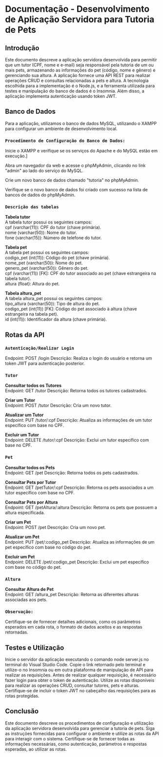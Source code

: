 # Documentação - Desenvolvimento de Aplicação Servidora para Tutoria de Pets

## Introdução
Este documento descreve a aplicação servidora desenvolvida para permitir que um tutor (CPF, nome e e-mail) seja responsável pela tutoria de um ou mais pets, armazenando as informações do pet (código, nome e gênero) e gerenciando sua altura. A aplicação fornece uma API REST para realizar operações CRUD e consultas relacionadas a pets e altura. A tecnologia escolhida para a implementação é o Node.js, e a ferramenta utilizada para testes e manipulação do banco de dados é o Insomnia. Além disso, a aplicação implementa autenticação usando token JWT.

## Banco de Dados

Para a aplicação, utilizamos o banco de dados MySQL, utilizando o XAMPP para configurar um ambiente de desenvolvimento local.

### `Procedimento de Configuração do Banco de Dados:`

Inicie o XAMPP e verifique se os serviços do Apache e do MySQL estão em execução.]

Abra um navegador da web e acesse o phpMyAdmin, clicando no link "admin" ao lado do serviço do MySQL.

Crie um novo banco de dados chamado "tutoria" no phpMyAdmin.

Verifique se o novo banco de dados foi criado com sucesso na lista de bancos de dados do phpMyAdmin.

### `Descrição das tabelas`

**Tabela tutor**<br>
A tabela tutor possui os seguintes campos:<br>
cpf (varchar(11)): CPF do tutor (chave primária).<br>
nome (varchar(50)): Nome do tutor.<br>
fone (varchar(15)): Número de telefone do tutor.

**Tabela pet**<br>
A tabela pet possui os seguintes campos:<br>
codigo_pet (int(11)): Código do pet (chave primária).<br>
nome_pet (varchar(50)): Nome do pet.<br>
genero_pet (varchar(50)): Gênero do pet.<br>
cpf (varchar(11)) [FK]: CPF do tutor associado ao pet (chave estrangeira na tabela tutor).<br>
altura (float): Altura do pet.

**Tabela altura_pet**<br>
A tabela altura_pet possui os seguintes campos:<br>
tipo_altura (varchar(50)): Tipo de altura do pet.<br>
codigo_pet (int(11)) [FK]: Código do pet associado à altura (chave estrangeira na tabela pet).<br>
id (int(11)): Identificador da altura (chave primária).

## Rotas da API

### `Autenticação/Realizar Login`<br>
Endpoint: POST /login Descrição: Realiza o login do usuário e retorna um token JWT para autenticação posterior.<br>

### `Tutor`
**Consultar todos os Tutores**<br>
Endpoint: GET /tutor Descrição: Retorna todos os tutores cadastrados.

**Criar um Tutor**<br>
Endpoint: POST /tutor Descrição: Cria um novo tutor.

**Atualizar um Tutor**<br>
Endpoint: PUT /tutor/:cpf Descrição: Atualiza as informações de um tutor específico com base no CPF.

**Excluir um Tutor**<br>
Endpoint: DELETE /tutor/:cpf Descrição: Exclui um tutor específico com base no CPF.

### `Pet`
**Consultar todos os Pets**<br>
Endpoint: GET /pet Descrição: Retorna todos os pets cadastrados.

**Consultar Pets por Tutor**<br>
Endpoint: GET /petTutor/:cpf Descrição: Retorna os pets associados a um tutor específico com base no CPF.

**Consultar Pets por Altura**<br>
Endpoint: GET /petAltura/:altura Descrição: Retorna os pets que possuem a altura especificada.

**Criar um Pet**<br>
Endpoint: POST /pet Descrição: Cria um novo pet.

**Atualizar um Pet**<br>
Endpoint: PUT /pet/:codigo_pet Descrição: Atualiza as informações de um pet específico com base no código do pet.

**Excluir um Pet**<br>
Endpoint: DELETE /pet/:codigo_pet Descrição: Exclui um pet específico com base no código do pet.

### `Altura`
**Consultar Altura de Pet**<br>
Endpoint: GET /altura_pet Descrição: Retorna as diferentes alturas associadas aos pets.

### `Observação:`<br>
Certifique-se de fornecer detalhes adicionais, como os parâmetros esperados em cada rota, o formato de dados aceitos e as respostas retornadas.

## Testes e Utilização
Inicie o servidor da aplicação executando o comando node server.js no terminal do Visual Studio Code.
Copie o link retornado pelo terminal e utilize-o no Insomnia ou em outra plataforma de manipulação de API para realizar as requisições.
Antes de realizar qualquer requisição, é necessário fazer login para obter o token de autenticação.
Utilize as rotas disponíveis para realizar as operações CRUD, consultar tutores, pets e alturas.
Certifique-se de incluir o token JWT no cabeçalho das requisições para as rotas protegidas.

## Conclusão
Este documento descreve os procedimentos de configuração e utilização da aplicação servidora desenvolvida para gerenciar a tutoria de pets. Siga as instruções fornecidas para configurar o ambiente e utilize as rotas da API para interagir com o sistema. Certifique-se de fornecer todas as informações necessárias, como autenticação, parâmetros e respostas esperadas, ao utilizar as rotas.


